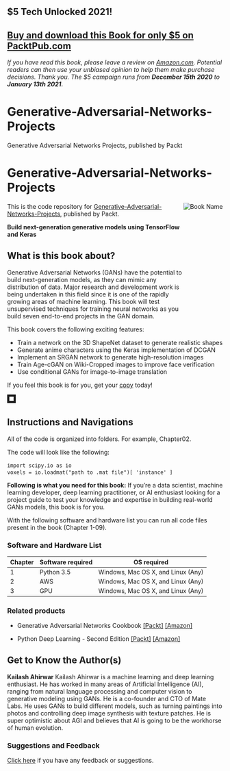 ## $5 Tech Unlocked 2021!
[Buy and download this Book for only $5 on PacktPub.com](https://www.packtpub.com/product/generative-adversarial-networks-projects/9781789136678)
-----
*If you have read this book, please leave a review on [Amazon.com](https://www.amazon.com/gp/product/1789136679).     Potential readers can then use your unbiased opinion to help them make purchase decisions. Thank you. The $5 campaign         runs from __December 15th 2020__ to __January 13th 2021.__*

# Generative-Adversarial-Networks-Projects
Generative Adversarial Networks Projects, published by Packt
# Generative-Adversarial-Networks-Projects

<a href="https://www.packtpub.com/big-data-and-business-intelligence/generative-adversarial-networks-projects?utm_source=github&utm_medium=repository&utm_campaign=9781789136678"><img src="https://d255esdrn735hr.cloudfront.net/sites/default/files/imagecache/ppv4_main_book_cover/9781789136678_cover.png" alt="Book Name" height="256px" align="right"></a>

This is the code repository for [Generative-Adversarial-Networks-Projects](https://www.packtpub.com/big-data-and-business-intelligence/generative-adversarial-networks-projects?utm_source=github&utm_medium=repository&utm_campaign=9781789136678), published by Packt.

**Build next-generation generative models using TensorFlow and Keras**

## What is this book about?
Generative Adversarial Networks (GANs) have the potential to build next-generation models, as they can mimic any distribution of data. Major research and development work is being undertaken in this field since it is one of the rapidly growing areas of machine learning. This book will test unsupervised techniques for training neural networks as you build seven end-to-end projects in the GAN domain.

This book covers the following exciting features:
* Train a network on the 3D ShapeNet dataset to generate realistic shapes
* Generate anime characters using the Keras implementation of DCGAN
* Implement an SRGAN network to generate high-resolution images
* Train Age-cGAN on Wiki-Cropped images to improve face verification
* Use conditional GANs for image-to-image translation

If you feel this book is for you, get your [copy](https://www.amazon.com/dp/10DigitISBN) today!

<a href="https://www.packtpub.com/?utm_source=github&utm_medium=banner&utm_campaign=GitHubBanner"><img src="https://raw.githubusercontent.com/PacktPublishing/GitHub/master/GitHub.png" 
alt="https://www.packtpub.com/" border="5" /></a>


## Instructions and Navigations
All of the code is organized into folders. For example, Chapter02.

The code will look like the following:
```
import scipy.io as io
voxels = io.loadmat("path to .mat file")[ 'instance' ]
```

**Following is what you need for this book:**
If you’re a data scientist, machine learning developer, deep learning practitioner, or AI enthusiast looking for a project guide to test your knowledge and expertise in building real-world GANs models, this book is for you.

With the following software and hardware list you can run all code files present in the book (Chapter 1-09).

### Software and Hardware List

| Chapter  | Software required                   | OS required                        |
| -------- | ------------------------------------| -----------------------------------|
| 1        | Python 3.5                          | Windows, Mac OS X, and Linux (Any) |
| 2        | AWS                                 | Windows, Mac OS X, and Linux (Any) |
| 3        | GPU                                 | Windows, Mac OS X, and Linux (Any) |



### Related products <Other books you may enjoy>
* Generative Adversarial Networks Cookbook [[Packt]](https://www.packtpub.com/big-data-and-business-intelligence/generative-adversarial-networks-cookbook?utm_source=github&utm_medium=repository&utm_campaign=9781789139907) [[Amazon]](https://www.amazon.com/dp/1789139902)

* Python Deep Learning - Second Edition [[Packt]](https://www.packtpub.com/big-data-and-business-intelligence/python-deep-learning-second-edition?utm_source=github&utm_medium=repository&utm_campaign=9781789348460) [[Amazon]](https://www.amazon.com/dp/1789348463)

## Get to Know the Author(s)
**Kailash Ahirwar**
Kailash Ahirwar is a machine learning and deep learning enthusiast. He has worked in many areas of Artificial Intelligence (AI), ranging from natural language processing and computer vision to generative modeling using GANs. He is a co-founder and CTO of Mate Labs. He uses GANs to build different models, such as turning paintings into photos and controlling deep image synthesis with texture patches. He is super optimistic about AGI and believes that AI is going to be the workhorse of human evolution.



### Suggestions and Feedback
[Click here](https://docs.google.com/forms/d/e/1FAIpQLSdy7dATC6QmEL81FIUuymZ0Wy9vH1jHkvpY57OiMeKGqib_Ow/viewform) if you have any feedback or suggestions.
